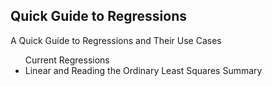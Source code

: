<h2>Quick Guide to Regressions</h2>

<p> A Quick Guide to Regressions and Their Use Cases <br>

  
<ul>Current Regressions
  <li>Linear and Reading the Ordinary Least Squares Summary </li>
</ul>
  </p>
